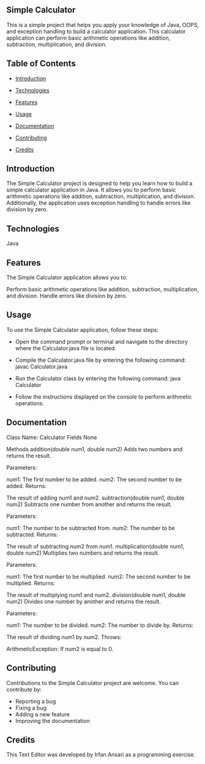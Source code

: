 ## Simple Calculator
This is a simple project that helps you apply your knowledge of Java, OOPS, and exception handling to build a calculator application. This calculator application can perform basic arithmetic operations like addition, subtraction, multiplication, and division.

## Table of Contents

- [Introduction](#introduction)
- [Technologies](#technologies)
- [Features](#features)
- [Usage](#usage)
- [Documentation](#documentation)

- [Contributing](#contributing)
- [Credits](#credits)

## Introduction

The Simple Calculator project is designed to help you learn how to build a simple calculator application in Java. It allows you to perform basic arithmetic operations like addition, subtraction, multiplication, and division. Additionally, the application uses exception handling to handle errors like division by zero.

## Technologies

Java

## Features

The Simple Calculator application allows you to:

Perform basic arithmetic operations like addition, subtraction, multiplication, and division.
Handle errors like division by zero.

## Usage

To use the Simple Calculator application, follow these steps:

- Open the command prompt or terminal and navigate to the directory where the Calculator.java file is located.

- Compile the Calculator.java file by entering the following command:
  javac Calculator.java
- Run the Calculator class by entering the following command:
  java Calculator

- Follow the instructions displayed on the console to perform arithmetic operations.

## Documentation

Class Name: Calculator
Fields
None

Methods
addition(double num1, double num2)
Adds two numbers and returns the result.

Parameters:

num1: The first number to be added.
num2: The second number to be added.
Returns:

The result of adding num1 and num2.
subtraction(double num1, double num2)
Subtracts one number from another and returns the result.

Parameters:

num1: The number to be subtracted from.
num2: The number to be subtracted.
Returns:

The result of subtracting num2 from num1.
multiplication(double num1, double num2)
Multiplies two numbers and returns the result.

Parameters:

num1: The first number to be multiplied.
num2: The second number to be multiplied.
Returns:

The result of multiplying num1 and num2.
division(double num1, double num2)
Divides one number by another and returns the result.

Parameters:

num1: The number to be divided.
num2: The number to divide by.
Returns:

The result of dividing num1 by num2.
Throws:

ArithmeticException: If num2 is equal to 0.

## Contributing
Contributions to the Simple Calculator project are welcome. You can contribute by:

- Reporting a bug
- Fixing a bug
- Adding a new feature
- Improving the documentation

## Credits

This Text Editor was developed by Irfan Ansari as a programming exercise.
